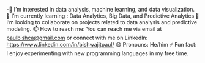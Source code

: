 -👀 I’m interested in data analysis, machine learning, and data visualization.
🌱 I’m currently learning : Data Analytics, Big Data, and Predictive Analytics
💞️ I’m looking to collaborate on projects related to data analysis and predictive modeling.
📫 How to reach me: You can reach me via email at paulbishca@gmail.com or connect with me on LinkedIn: https://www.linkedin.com/in/bishwajitpaul/
😄 Pronouns: He/him
⚡ Fun fact: I enjoy experimenting with new programming languages in my free time.

<!---
bishwajitpaulca/bishwajitpaulca is a ✨ special ✨ repository because its `README.md` (this file) appears on your GitHub profile.
You can click the Preview link to take a look at your changes.
--->
